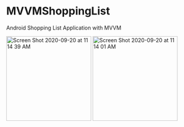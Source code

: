# MVVMShoppingList
Android Shopping List Application with MVVM

<img width="225" alt="Screen Shot 2020-09-20 at 11 14 39 AM" src="https://user-images.githubusercontent.com/29502126/93718695-a72e7e00-fb32-11ea-9890-f8912604ed10.png">
<img width="225" alt="Screen Shot 2020-09-20 at 11 14 01 AM" src="https://user-images.githubusercontent.com/29502126/93718698-a990d800-fb32-11ea-8739-33c4d60625fc.png">
